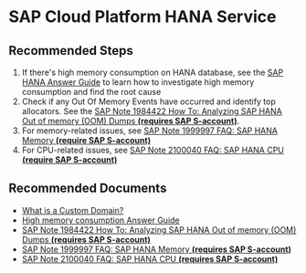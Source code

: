 <properties
  pagetitle="SAP Cloud Platform HANA Service"
  service=""
  resource=""
  ms.author="andywu"
  selfhelptype="Generic"
  supporttopicids="32729204"
  productpesids="17029"
  cloudenvironments="public"
  articleid="6ddd4889-8cd5-475f-bfd4-41efe6c3baf1"
  ownershipid="Compute_VirtualMachines" />
# SAP Cloud Platform HANA Service

## **Recommended Steps**

1. If there's high memory consumption on HANA database, see the [SAP HANA Answer Guide](https://ga.support.sap.com/dtp/viewer/#/tree/2/actions/303) to learn how to investigate high memory consumption and find the root cause
2. Check if any Out Of Memory Events have occurred and identify top allocators. See the [SAP Note 1984422 How To: Analyzing SAP HANA Out of memory (OOM) Dumps **(requires SAP S-account)**](https://launchpad.support.sap.com/#/notes/1984422). 
3. For memory-related issues, see [SAP Note 1999997 FAQ: SAP HANA Memory **(require SAP S-account)**](https://launchpad.support.sap.com/#/notes/1999997)
4. For CPU-related issues, see [SAP Note 2100040 FAQ: SAP HANA CPU **(require SAP S-account)**](https://launchpad.support.sap.com/#/notes/2100040)

## **Recommended Documents**

* [What is a Custom Domain?](https://help.sap.com/viewer/74af813c7ee2457cb5eddca0cc70a0c1/Cloud/en-US/4414cc43db2d4229b27b232a5590e253.html)
* [High memory consumption Answer Guide](https://ga.support.sap.com/dtp/viewer/#/tree/2/actions/303)
* [SAP Note 1984422 How To: Analyzing SAP HANA Out of memory (OOM) Dumps **(requires SAP S-account)**](https://launchpad.support.sap.com/#/notes/1984422) 
* [SAP Note 1999997 FAQ: SAP HANA Memory **(requires SAP S-account)**](https://launchpad.support.sap.com/#/notes/1999997)
* [SAP Note 2100040 FAQ: SAP HANA CPU **(requires SAP S-account)**](https://launchpad.support.sap.com/#/notes/2100040)
